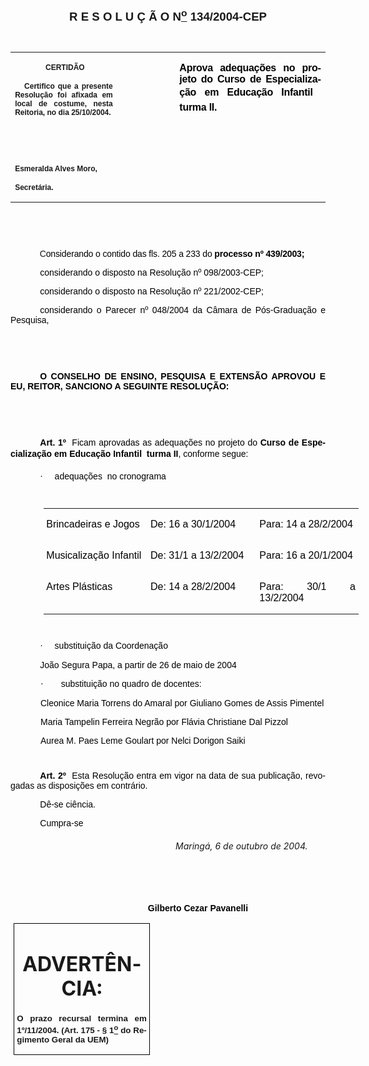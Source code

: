 <body lang=PT-BR link=blue vlink=purple style='tab-interval:35.45pt'>

<div class=Section1>

<p class=MsoNormal align=center style='text-align:center'><b style='mso-bidi-font-weight:
normal'><span style='font-size:14.0pt;mso-bidi-font-size:12.0pt;font-family:
Arial;mso-bidi-font-family:"Times New Roman"'><![if !supportEmptyParas]>&nbsp;<![endif]><o:p></o:p></span></b></p>

<p class=MsoNormal align=center style='text-align:center'><b style='mso-bidi-font-weight:
normal'><span style='font-size:14.0pt;mso-bidi-font-size:12.0pt;font-family:
Arial;mso-bidi-font-family:"Times New Roman"'>R E S O L U Ç Ã O N<u><sup>o</sup></u>
134/2004-CEP<o:p></o:p></span></b></p>

<p class=MsoNormal align=center style='text-align:center'><span
style='font-size:10.0pt;mso-bidi-font-size:12.0pt;font-family:Arial;mso-bidi-font-family:
"Times New Roman"'>&nbsp;<o:p></o:p></span></p>

<table border=0 cellspacing=0 cellpadding=0 style='border-collapse:collapse;
 mso-padding-alt:0cm 5.4pt 0cm 5.4pt'>
 <tr>
  <td width=196 valign=top style='width:147.15pt;padding:0cm 5.4pt 0cm 5.4pt'>
  <p class=MsoNormal align=center style='text-align:center'><span
  style='font-size:10.0pt;mso-bidi-font-size:12.0pt;font-family:Arial;
  mso-bidi-font-family:"Times New Roman"'>&nbsp;</span><b style='mso-bidi-font-weight:
  normal'><span style='font-size:9.0pt;mso-bidi-font-size:12.0pt;font-family:
  Arial;mso-bidi-font-family:"Times New Roman"'>CERTIDÃO<o:p></o:p></span></b></p>
  <p class=MsoNormal style='text-align:justify'><b style='mso-bidi-font-weight:
  normal'><span style='font-size:9.0pt;mso-bidi-font-size:12.0pt;font-family:
  Arial;mso-bidi-font-family:"Times New Roman"'><span style="mso-spacerun:
  yes">   </span>Certifico que a presente Resolução foi afixada em local de
  costume, nesta Reitoria, no dia 25/10/2004.<o:p></o:p></span></b></p>
  <p class=MsoNormal style='text-align:justify'><b style='mso-bidi-font-weight:
  normal'><span style='font-size:9.0pt;mso-bidi-font-size:12.0pt;font-family:
  Arial;mso-bidi-font-family:"Times New Roman"'>&nbsp;<o:p></o:p></span></b></p>
  <p class=MsoNormal style='text-align:justify'><b style='mso-bidi-font-weight:
  normal'><span style='font-size:9.0pt;mso-bidi-font-size:12.0pt;font-family:
  Arial;mso-bidi-font-family:"Times New Roman"'>&nbsp;<o:p></o:p></span></b></p>
  <p class=MsoNormal style='mso-pagination:none;layout-grid-mode:char'><b
  style='mso-bidi-font-weight:normal'><span style='font-size:9.0pt;mso-bidi-font-size:
  12.0pt;font-family:Arial;mso-bidi-font-family:"Times New Roman"'>Esmeralda
  Alves Moro,<o:p></o:p></span></b></p>
  <p class=MsoNormal><b style='mso-bidi-font-weight:normal'><span
  style='font-size:9.0pt;mso-bidi-font-size:12.0pt;font-family:Arial;
  mso-bidi-font-family:"Times New Roman";layout-grid-mode:line'>Secretária.</span></b><b
  style='mso-bidi-font-weight:normal'><span style='font-size:9.0pt;mso-bidi-font-size:
  12.0pt;font-family:Arial;mso-bidi-font-family:"Times New Roman"'><o:p></o:p></span></b></p>
  </td>
  <td width=111 valign=top style='width:83.25pt;padding:0cm 5.4pt 0cm 5.4pt'>
  <p class=MsoNormal style='margin-right:-5.4pt'><![if !supportEmptyParas]>&nbsp;<![endif]><b
  style='mso-bidi-font-weight:normal'><span style='font-size:11.0pt;mso-bidi-font-size:
  12.0pt;font-family:Arial;mso-bidi-font-family:"Times New Roman"'><o:p></o:p></span></b></p>
  </td>
  <td width=300 valign=top style='width:225.0pt;padding:0cm 5.4pt 0cm 5.4pt'>
  <p class=MsoNormal style='text-align:justify'><b style='mso-bidi-font-weight:
  normal'><span style='font-family:Arial;mso-bidi-font-family:"Times New Roman";
  color:black;letter-spacing:-.2pt'>Aprova adequações no projeto do Curso de
  Especialização em Educação Infantil  turma II.</span></b><b
  style='mso-bidi-font-weight:normal'><span style='font-family:Arial;
  mso-bidi-font-family:"Times New Roman"'><o:p></o:p></span></b></p>
  </td>
 </tr>
</table>

<p class=BodyText21><span style='font-size:10.0pt;font-family:Arial;mso-bidi-font-family:
"Times New Roman"'>&nbsp;<o:p></o:p></span></p>

<p class=BodyText21><span style='font-size:10.0pt;font-family:Arial;mso-bidi-font-family:
"Times New Roman"'><![if !supportEmptyParas]>&nbsp;<![endif]><o:p></o:p></span></p>

<p class=MsoNormal style='text-align:justify;mso-layout-grid-align:none;
text-autospace:none'><span style='font-family:Arial;mso-bidi-font-family:"Times New Roman"'><span
style='mso-tab-count:1'>            </span><span style='letter-spacing:-.1pt'>C<span
style='color:black'>onsiderando o contido das fls. 205 a 233 do <b
style='mso-bidi-font-weight:normal'>processo nº 439/2003;</b><o:p></o:p></span></span></span></p>

<p class=MsoNormal style='text-align:justify;text-indent:35.45pt;mso-layout-grid-align:
none;text-autospace:none'><span style='font-family:Arial;mso-bidi-font-family:
"Times New Roman";color:black'>considerando o disposto na Resolução nº
098/2003-CEP;<o:p></o:p></span></p>

<p class=MsoNormal style='text-align:justify;text-indent:35.45pt;mso-layout-grid-align:
none;text-autospace:none'><span style='font-family:Arial;mso-bidi-font-family:
"Times New Roman";color:black'>considerando o disposto na Resolução nº
221/2002-CEP;<o:p></o:p></span></p>

<p class=MsoNormal style='text-align:justify;text-indent:35.45pt;mso-layout-grid-align:
none;text-autospace:none'><span style='font-family:Arial;mso-bidi-font-family:
"Times New Roman";color:black'>considerando o Parecer nº 048/2004 da Câmara de Pós-Graduação
e Pesquisa,<o:p></o:p></span></p>

<p class=MsoNormal style='text-align:justify;text-indent:72.0pt;mso-layout-grid-align:
none;text-autospace:none'><span style='font-size:11.0pt;mso-bidi-font-size:
12.0pt;font-family:Arial;mso-bidi-font-family:"Times New Roman";color:black'><![if !supportEmptyParas]>&nbsp;<![endif]><o:p></o:p></span></p>

<p class=MsoNormal style='text-align:justify;text-indent:72.0pt;mso-layout-grid-align:
none;text-autospace:none'><span style='font-size:11.0pt;mso-bidi-font-size:
12.0pt;font-family:Arial;mso-bidi-font-family:"Times New Roman";color:black'><![if !supportEmptyParas]>&nbsp;<![endif]><o:p></o:p></span></p>

<p class=MsoNormal style='text-align:justify;text-indent:35.45pt;mso-layout-grid-align:
none;text-autospace:none'><b style='mso-bidi-font-weight:normal'><span
style='font-family:Arial;mso-bidi-font-family:"Times New Roman";color:black'>O
CONSELHO DE ENSINO, PESQUISA E EXTENSÃO APROVOU E EU, REITOR, SANCIONO A
SEGUINTE RESOLUÇÃO:<o:p></o:p></span></b></p>

<p class=MsoNormal style='text-align:justify;text-indent:72.0pt;mso-layout-grid-align:
none;text-autospace:none'><span style='font-size:11.0pt;mso-bidi-font-size:
12.0pt;font-family:Arial;mso-bidi-font-family:"Times New Roman";color:black'><![if !supportEmptyParas]>&nbsp;<![endif]><o:p></o:p></span></p>

<p class=MsoNormal style='text-align:justify;text-indent:72.0pt;mso-layout-grid-align:
none;text-autospace:none'><span style='font-size:11.0pt;mso-bidi-font-size:
12.0pt;font-family:Arial;mso-bidi-font-family:"Times New Roman";color:black'><![if !supportEmptyParas]>&nbsp;<![endif]><o:p></o:p></span></p>

<p class=MsoNormal style='text-align:justify;text-indent:35.45pt;mso-layout-grid-align:
none;text-autospace:none'><b style='mso-bidi-font-weight:normal'><span
style='font-family:Arial;mso-bidi-font-family:"Times New Roman";color:black'>Art.
1º</span></b><span style='font-family:Arial;mso-bidi-font-family:"Times New Roman";
color:black'><span style="mso-spacerun: yes">  </span>Ficam aprovadas as
adequações no projeto do <b style='mso-bidi-font-weight:normal'>Curso de
Especialização em Educação Infantil  turma II</b>, conforme segue: <o:p></o:p></span></p>

<p class=MsoNormal style='margin-left:53.45pt;text-align:justify;text-indent:
-18.0pt;mso-list:l295 level1 lfo467;tab-stops:list 53.45pt;mso-layout-grid-align:
none;text-autospace:none'><![if !supportLists]><span style='font-family:Symbol;
color:black'>·<span style='font:7.0pt "Times New Roman"'>&nbsp;&nbsp;&nbsp;&nbsp;&nbsp;&nbsp;&nbsp;
</span></span><![endif]><span style='font-family:Arial;mso-bidi-font-family:
"Times New Roman";color:black'>adequações<span style="mso-spacerun: yes"> 
</span>no cronograma<o:p></o:p></span></p>

<p class=MsoNormal style='margin-left:35.45pt;text-align:justify;mso-layout-grid-align:
none;text-autospace:none'><span style='font-size:8.0pt;mso-bidi-font-size:12.0pt;
font-family:Arial;mso-bidi-font-family:"Times New Roman";color:black'><![if !supportEmptyParas]>&nbsp;<![endif]><o:p></o:p></span></p>

<table border=0 cellspacing=0 cellpadding=0 style='margin-left:39.5pt;
 border-collapse:collapse;mso-padding-alt:0cm 3.5pt 0cm 3.5pt'>
 <tr>
  <td width=192 valign=top style='width:144.0pt;padding:0cm 3.5pt 0cm 3.5pt'>
  <p class=MsoNormal style='text-align:justify;mso-layout-grid-align:none;
  text-autospace:none'><span style='font-family:Arial;mso-bidi-font-family:
  "Times New Roman";color:black'>Brincadeiras e Jogos<o:p></o:p></span></p>
  </td>
  <td width=192 valign=top style='width:144.0pt;padding:0cm 3.5pt 0cm 3.5pt'>
  <p class=MsoNormal style='text-align:justify;mso-layout-grid-align:none;
  text-autospace:none'><span style='font-family:Arial;mso-bidi-font-family:
  "Times New Roman";color:black'>De: 16 a 30/1/2004<o:p></o:p></span></p>
  </td>
  <td width=177 valign=top style='width:133.0pt;padding:0cm 3.5pt 0cm 3.5pt'>
  <p class=MsoNormal style='text-align:justify;mso-layout-grid-align:none;
  text-autospace:none'><span style='font-family:Arial;mso-bidi-font-family:
  "Times New Roman";color:black'>Para: 14 a 28/2/2004<o:p></o:p></span></p>
  </td>
 </tr>
 <tr>
  <td width=192 valign=top style='width:144.0pt;padding:0cm 3.5pt 0cm 3.5pt'>
  <p class=MsoNormal style='text-align:justify;mso-layout-grid-align:none;
  text-autospace:none'><span style='font-family:Arial;mso-bidi-font-family:
  "Times New Roman";color:black'>Musicalização Infantil<o:p></o:p></span></p>
  </td>
  <td width=192 valign=top style='width:144.0pt;padding:0cm 3.5pt 0cm 3.5pt'>
  <p class=MsoNormal style='text-align:justify;mso-layout-grid-align:none;
  text-autospace:none'><span style='font-family:Arial;mso-bidi-font-family:
  "Times New Roman";color:black'>De: 31/1 a 13/2/2004<o:p></o:p></span></p>
  </td>
  <td width=177 valign=top style='width:133.0pt;padding:0cm 3.5pt 0cm 3.5pt'>
  <p class=MsoNormal style='text-align:justify;mso-layout-grid-align:none;
  text-autospace:none'><span style='font-family:Arial;mso-bidi-font-family:
  "Times New Roman";color:black'>Para: 16 a 20/1/2004<o:p></o:p></span></p>
  </td>
 </tr>
 <tr>
  <td width=192 valign=top style='width:144.0pt;padding:0cm 3.5pt 0cm 3.5pt'>
  <p class=MsoNormal style='text-align:justify;mso-layout-grid-align:none;
  text-autospace:none'><span style='font-family:Arial;mso-bidi-font-family:
  "Times New Roman";color:black'>Artes Plásticas<o:p></o:p></span></p>
  </td>
  <td width=192 valign=top style='width:144.0pt;padding:0cm 3.5pt 0cm 3.5pt'>
  <p class=MsoNormal style='text-align:justify;mso-layout-grid-align:none;
  text-autospace:none'><span style='font-family:Arial;mso-bidi-font-family:
  "Times New Roman";color:black'>De: 14 a 28/2/2004<o:p></o:p></span></p>
  </td>
  <td width=177 valign=top style='width:133.0pt;padding:0cm 3.5pt 0cm 3.5pt'>
  <p class=MsoNormal style='text-align:justify;mso-layout-grid-align:none;
  text-autospace:none'><span style='font-family:Arial;mso-bidi-font-family:
  "Times New Roman";color:black'>Para: 30/1 a 13/2/2004<o:p></o:p></span></p>
  </td>
 </tr>
</table>

<p class=MsoNormal style='margin-left:35.45pt;text-align:justify;mso-layout-grid-align:
none;text-autospace:none'><span style='font-size:8.0pt;mso-bidi-font-size:12.0pt;
font-family:Arial;mso-bidi-font-family:"Times New Roman";color:black'><![if !supportEmptyParas]>&nbsp;<![endif]><o:p></o:p></span></p>

<p class=MsoNormal style='margin-left:53.45pt;text-align:justify;text-indent:
-18.0pt;mso-list:l69 level1 lfo468;tab-stops:list 53.45pt;mso-layout-grid-align:
none;text-autospace:none'><![if !supportLists]><span style='font-family:Symbol;
color:black'>·<span style='font:7.0pt "Times New Roman"'>&nbsp;&nbsp;&nbsp;&nbsp;&nbsp;&nbsp;&nbsp;
</span></span><![endif]><span style='font-family:Arial;mso-bidi-font-family:
"Times New Roman";color:black'>substituição da Coordenação<o:p></o:p></span></p>

<p class=MsoNormal style='margin-left:35.45pt;text-align:justify;mso-layout-grid-align:
none;text-autospace:none'><span style='font-family:Arial;mso-bidi-font-family:
"Times New Roman";color:black'>João Segura Papa, a partir de 26 de maio de 2004<o:p></o:p></span></p>

<p class=MsoNormal style='margin-left:59.45pt;text-align:justify;text-indent:
-23.45pt;mso-list:l258 level1 lfo469;tab-stops:list 59.45pt;mso-layout-grid-align:
none;text-autospace:none'><![if !supportLists]><span style='font-family:Symbol;
color:black'>·<span style='font:7.0pt "Times New Roman"'>&nbsp;&nbsp;&nbsp;&nbsp;&nbsp;&nbsp;&nbsp;&nbsp;&nbsp;&nbsp;&nbsp;
</span></span><![endif]><span style='font-family:Arial;mso-bidi-font-family:
"Times New Roman";color:black'>substituição no quadro de docentes:<o:p></o:p></span></p>

<p class=MsoNormal style='margin-left:36.0pt;text-align:justify;mso-layout-grid-align:
none;text-autospace:none'><span style='font-family:Arial;mso-bidi-font-family:
"Times New Roman";color:black'>Cleonice Maria Torrens do Amaral por Giuliano
Gomes de Assis Pimentel<o:p></o:p></span></p>

<p class=MsoNormal style='margin-left:36.0pt;text-align:justify;mso-layout-grid-align:
none;text-autospace:none'><span style='font-family:Arial;mso-bidi-font-family:
"Times New Roman";color:black'>Maria Tampelin Ferreira Negrão por Flávia
Christiane Dal Pizzol<o:p></o:p></span></p>

<p class=MsoNormal style='margin-left:36.0pt;text-align:justify;mso-layout-grid-align:
none;text-autospace:none'><span style='font-family:Arial;mso-bidi-font-family:
"Times New Roman";color:black'>Aurea M. Paes Leme Goulart por Nelci Dorigon Saiki<o:p></o:p></span></p>

<p class=MsoNormal style='margin-left:36.0pt;text-align:justify;mso-layout-grid-align:
none;text-autospace:none'><span style='font-size:8.0pt;mso-bidi-font-size:12.0pt;
font-family:Arial;mso-bidi-font-family:"Times New Roman";color:black'><![if !supportEmptyParas]>&nbsp;<![endif]><o:p></o:p></span></p>

<p class=MsoNormal style='text-align:justify;text-indent:35.45pt;mso-layout-grid-align:
none;text-autospace:none'><b style='mso-bidi-font-weight:normal'><span
style='font-family:Arial;mso-bidi-font-family:"Times New Roman";color:black'>Art.
2º<span style="mso-spacerun: yes">  </span></span></b><span style='font-family:
Arial;mso-bidi-font-family:"Times New Roman";color:black'>Esta Resolução entra
em vigor na data de sua publicação, revogadas as disposições em contrário.<o:p></o:p></span></p>

<p class=MsoNormal style='text-align:justify;text-indent:35.45pt;mso-layout-grid-align:
none;text-autospace:none'><span style='font-family:Arial;mso-bidi-font-family:
"Times New Roman";color:black'>Dê-se ciência.<o:p></o:p></span></p>

<p class=MsoNormal style='text-align:justify;text-indent:35.45pt;mso-layout-grid-align:
none;text-autospace:none'><span style='font-family:Arial;mso-bidi-font-family:
"Times New Roman";color:black'>Cumpra-se<o:p></o:p></span></p>

<h5 style='text-indent:198.0pt'><span style='font-weight:normal'>Maringá, 6 de
outubro de 2004.<o:p></o:p></span></h5>

<p class=MsoNormal style='text-align:justify;text-indent:72.0pt;mso-layout-grid-align:
none;text-autospace:none'><span style='font-family:Arial;mso-bidi-font-family:
"Times New Roman";color:black'><![if !supportEmptyParas]>&nbsp;<![endif]><o:p></o:p></span></p>

<p class=MsoNormal style='text-align:justify;text-indent:72.0pt;mso-layout-grid-align:
none;text-autospace:none'><span style='font-family:Arial;mso-bidi-font-family:
"Times New Roman";color:black'><![if !supportEmptyParas]>&nbsp;<![endif]><o:p></o:p></span></p>

<p class=MsoNormal align=center style='text-align:center;text-indent:72.0pt;
mso-layout-grid-align:none;text-autospace:none'><b style='mso-bidi-font-weight:
normal'><span style='font-family:Arial;mso-bidi-font-family:"Times New Roman";
color:black'>Gilberto Cezar Pavanelli<o:p></o:p></span></b></p>

<table border=1 cellspacing=0 cellpadding=0 style='margin-left:3.5pt;
 border-collapse:collapse;border:none;mso-border-alt:solid windowtext .5pt;
 mso-padding-alt:0cm 3.5pt 0cm 3.5pt'>
 <tr>
  <td width=207 valign=top style='width:155.6pt;border:solid windowtext .5pt;
  padding:0cm 3.5pt 0cm 3.5pt'>
  <h1 align=center style='text-align:center'>ADVERTÊNCIA:<span
  style='mso-fareast-font-family:"Arial Unicode MS"'><o:p></o:p></span></h1>
  <p class=MsoNormal style='text-align:justify'><b style='mso-bidi-font-weight:
  normal'><span style='font-size:10.0pt;mso-bidi-font-size:12.0pt;font-family:
  Arial;mso-bidi-font-family:"Times New Roman"'>O prazo recursal termina em 1º/11/2004.
  (Art. 175 - § 1<u><sup>o</sup></u> do Regimento Geral da UEM)<o:p></o:p></span></b></p>
  </td>
 </tr>
</table>

<p class=MsoNormal style='text-align:justify'><![if !supportEmptyParas]>&nbsp;<![endif]><o:p></o:p></p>

</div>

</body>
